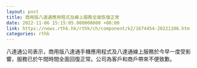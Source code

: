 ```yaml
---
layout: post
title: 商用版八達通應用程式及線上服務全面恢復正常
date: 2022-11-06 15:15:05.000000000 +08:00
link: https://news.rthk.hk/rthk/ch/component/k2/1674454-20221106.htm
categories: rthk
---
```


八達通公司表示，商用版八達通手機應用程式及八達通線上服務於今早一度受影響，服務已於午間時間全面回復正常。公司為客戶和商戶帶來不便致歉。
